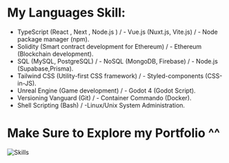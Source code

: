 # My Languages Skill:

- TypeScript (React , Next , Node.js ) / - Vue.js (Nuxt.js, Vite.js) / - Node package manager (npm).
- Solidity (Smart contract development for Ethereum) / - Ethereum (Blockchain development).
- SQL (MySQL, PostgreSQL) / - NoSQL (MongoDB, Firebase) / - Node.js (Supabase,Prisma).
- Tailwind CSS (Utility-first CSS framework) / - Styled-components (CSS-in-JS).
- Unreal Engine (Game development) / - Godot 4 (Godot Script).
- Versioning Vanguard (Git) / - Container Commando (Docker).
- Shell Scripting (Bash) / -Linux/Unix System Administration.

# Make Sure to Explore my Portfolio ^^
![Skills](https://cdn.edu.buncee.com/assets/86dd0661b88b7495818ae3ac53fb2a7b/animation-education-cumputer-070519-4.gif?timestamp=1562349053)
